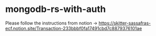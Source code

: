 # mongodb-rs-with-auth

Please follow the instructions from notion -> https://skitter-sassafras-ecf.notion.site/Transaction-233bbbf0fa17491cbd7c8879376101ae
